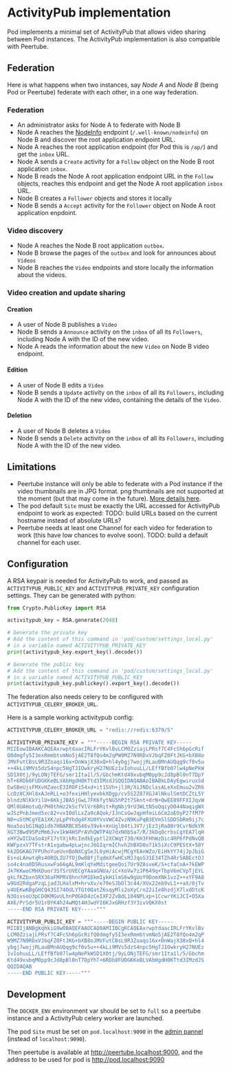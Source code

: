 # ActivityPub implementation

Pod implements a minimal set of ActivityPub that allows video sharing between Pod instances.
The ActivityPub implementation is also compatible with Peertube.

## Federation

Here is what happens when two instances, say *Node A* and *Node B* (being Pod or Peertube) federate with each other, in a one way federation.

### Federation

- An administrator asks for Node A to federate with Node B
- Node A reaches the [NodeInfo](https://github.com/jhass/nodeinfo/blob/main/PROTOCOL.md) endpoint (`/.well-known/nodeinfo`) on Node B and discover the root application endpoint URL.
- Node A reaches the root application endpoint (for Pod this is `/ap/`) and get the `inbox` URL.
- Node A sends a `Create` activity for a `Follow` object on the Node B root application `inbox`.
- Node B reads the Node A root application endpoint URL in the `Follow` objects, reaches this endpoint and get the Node A root application `inbox` URL.
- Node B creates a `Follower` objects and stores it locally
- Node B sends a `Accept` activity for the `Follower` object on Node A root application enpdoint.

### Video discovery

- Node A reaches the Node B root application `outbox`.
- Node B browse the pages of the `outbox` and look for announces about `Videos`
- Node B reaches the `Video` endpoints and store locally the information about the videos.

### Video creation and update sharing

#### Creation

- A user of Node B publishes a `Video`
- Node B sends a `Announce` activity on the `inbox` of all its `Followers`, including Node A with the ID of the new video.
- Node A reads the information about the new `Video` on Node B video endpoint.

#### Edition

- A user of Node B edits a `Video`
- Node B sends a `Update` activity on the `inbox` of all its `Followers`, including Node A with the ID of the new video, containing the details of the `Video`.

#### Deletion

- A user of Node B deletes a `Video`
- Node B sends a `Delete` activity on the `inbox` of all its `Followers`, including Node A with the ID of the new video.

## Limitations

- Peertube instance will only be able to federate with a Pod instance if the video thumbnails are in JPG format.
  png thumbnails are not supported at the moment (but that may come in the future).
  [More details here](https://framacolibri.org/t/comments-and-suggestions-on-the-peertube-activitypub-implementation/21215).
- The pod default `Site` must be exactly the URL accessed for ActivityPub endpoint to work as expected:
  TODO: build URLs based on the current hostname instead of absolute URLs?
- Peertube needs at least one Channel for each video for federation to work (this have low chances to evolve soon).
  TODO: build a default channel for each user.

## Configuration

A RSA keypair is needed for ActivityPub to work, and passed as
`ACTIVITYPUB_PUBLIC_KEY` and `ACTIVITYPUB_PRIVATE_KEY` configuration settings.
They can be generated with python:

```python
from Crypto.PublicKey import RSA

activitypub_key = RSA.generate(2048)

# Generate the private key
# Add the content of this command in 'pod/custom/settings_local.py'
# in a variable named ACTIVITYPUB_PRIVATE_KEY
print(activitypub_key.export_key().decode())

# Generate the public key
# Add the content of this command in 'pod/custom/settings_local.py'
# in a variable named ACTIVITYPUB_PUBLIC_KEY
print(activitypub_key.publickey().export_key().decode())
```

The federation also needs celery to be configured with `ACTIVITYPUB_CELERY_BROKER_URL`.

Here is a sample working activitypub config:

```python
ACTIVITYPUB_CELERY_BROKER_URL = "redis://redis:6379/5"

ACTIVITYPUB_PRIVATE_KEY = """-----BEGIN RSA PRIVATE KEY-----
MIIEowIBAAKCAQEAxrwptdaacIRLFrYKvlBvLCM0ZziajLPRsf7C4FcSh6pGcRif
Q0dmgfy5I3exRmmbtvmNo5jAE2T8fQo4m2qPW9MZ7N9RDxVJbqFZ0FtJKG+bXB8o
JMVFutCBsL9R3Zoaqs16x+DnWajX38xQ+hl4ybgj7wojjRLauBMnAUQqg9cf0v5u
++4kLi9MVs5dzS4npc5HgTJIOwkryH27NUEz1vIohuuLL/LEffBfb07lw4pNePkW
SD1X0tj/9yLONjTEFG/smr1Ita1l/5/GbchmKtd49xubqM0pp9cJd8pBl0nT7DpY
hT+6RDb8FUDGKKeBLVAbHgdH0KTtd3IMzdJSQQIDAQABAoIBABkLDAyEgwiruxSd
EwSBeUjsFMXvHZaecE3IR0Fi54xd+it1SVh+jl3R/XiJNDclxsALeXxEmuu2vZR6
LcDz8CXHl8xAJeRLL+o3fexiHHlyevbkXDgp/cv5S2Z87XGJ4lNkulSmtDCZtL5Y
blndzNlKkYilU+6KkjJBA5jGwL7FK6fytNG5hP2t7Sknt+drN+QwEE89FFXIJqvW
QMl0UAHotuQ/PH0thHz2kScfVlVr6BRit+RgNbj9rU3WLtN5oQqiyD044NaqigWX
wJSzPnbJmed5xc82+vxI0dlLxZa9cAQok/IJnCsGwJqpHfmiL6Cm2oEOyP27fM7P
N0+uStMCgYEA1XK/pLpPYhdg4FXU0YVsVWC4ZvzN9KuPqB3EVmSlSDDSbRm9ij7c
Noa5oibG1NqQidb7HBARBC8546v39vk+XnUgl04tiJV7/jEz3jRa8Br9CvrNdkYR
XGT3Bwd9SPzMm6Jvv1kW4HSPrAVhQWTP4U7dxN0b5a7/R/3kDqQcrbsCgYEA7lqH
xHY2wICDaSo4zF17sYXjkRcIedkEyptl2XCWqt730/KH3FHhWzDic4RP6fPdNvQB
KWFpzxV7TFstrA1xgabw4pLwjncJ6GIqrmIChvh2hBXD0o71k5iXcC9PEStX+58Y
kk2DGKAG7FPUhoYueUvnBoNXCgSeJL6yHiAcwjMCgYEAnWZo/EiHkYY74jJpJbiG
Es+oLAnwtqRs40RQLIU7fOjDw8BfjTqdmXfwHCsMJJqoS31E34TZh4Rr5ABEctOJ
so4c4na8DSRusxwFa66gAL9mKlqYeMditgeeQoi7Ur9ZAsveK/S+cfaCnA+7kEWP
Jk7KKwoCMHXDuor3SfSrUVECgYAaaGNUa/iC+XoVw7zJP649q+TbpV6mCVpTjEYL
gkLfKZbxn5RX36aFMPRV8hnchM1EkmIykH1lmS6w9gUoY9DomXNk1vzZ++xYF9A8
w9Ud2RdgaPzqLjadJLHalxM+hrvXv/e79eSJbOl3c44/XUx22eb9vL1++aX/0jTv
y4UEKwKBgGHCQ43SI74OdLYTGt0QatZ6sqyMls2oXyCrn22iIe8hzdjX7lxdDtcK
N3OivsoU3pCD0KMGvULhnP0GkD4zCeIXF2ZvBdL104NPLxp+1CcwrYKiJCI+O5Xa
AX6/PrSdr5U1r0YK4h24wMQt4HJwdYI6KJxGRHzf3Y3ivVQKX0st
-----END RSA PRIVATE KEY-----"""

ACTIVITYPUB_PUBLIC_KEY = """-----BEGIN PUBLIC KEY-----
MIIBIjANBgkqhkiG9w0BAQEFAAOCAQ8AMIIBCgKCAQEAxrwptdaacIRLFrYKvlBv
LCM0ZziajLPRsf7C4FcSh6pGcRifQ0dmgfy5I3exRmmbtvmNo5jAE2T8fQo4m2qP
W9MZ7N9RDxVJbqFZ0FtJKG+bXB8oJMVFutCBsL9R3Zoaqs16x+DnWajX38xQ+hl4
ybgj7wojjRLauBMnAUQqg9cf0v5u++4kLi9MVs5dzS4npc5HgTJIOwkryH27NUEz
1vIohuuLL/LEffBfb07lw4pNePkWSD1X0tj/9yLONjTEFG/smr1Ita1l/5/Gbchm
Ktd49xubqM0pp9cJd8pBl0nT7DpYhT+6RDb8FUDGKKeBLVAbHgdH0KTtd3IMzdJS
QQIDAQAB
-----END PUBLIC KEY-----"""
```

## Development

The `DOCKER_ENV` environment var should be set to `full` so a peertube instance and a ActivityPub celery worker are launched.

The pod `Site` must be set on `pod.localhost:9090` in the [admin pannel](http://pod.localhost:9090/admin/sites/site/1/change/) (instead of `localhost:9090`).

Then peertube is available at http://peertube.localhost:9000, and the address to be used for pod is http://pod.localhost:9090
